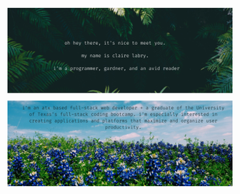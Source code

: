 
![](https://raw.githubusercontent.com/claire-labry/claire-labry/master/img/heythere.png)

![](https://raw.githubusercontent.com/claire-labry/claire-labry/master/img/3.png)
